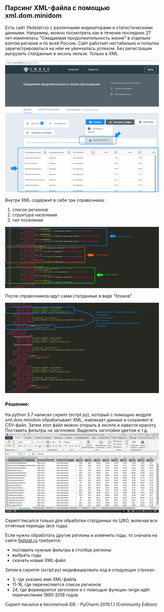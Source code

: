 ## Парсинг XML-файла с помощью xml.dom.minidom
Есть сайт (fedstat.ru) с различными индикаторами и статистическими данными.
Например, можно посмотреть как в течение последних 27 лет изменялась "Ожидаемая продолжительность жизни"
в отдельно взятом регионе и по всей России.
Сайт работает нестабильно и попытка зарегистрироваться на нём не увенчалась успехом.
Без регистрации выгрузить статданные в эксель нельзя. Только в XML.

![Image alt](https://github.com/valerymamontov/screenshots/blob/master/fedstat-001.png)

Внутри XML содержит в себе три справочника:
1. список регионов
2. структура населения
3. тип поселения

![Image alt](https://github.com/valerymamontov/screenshots/blob/master/fedstat-002.png)

После справочников идут сами статданные в виде "блоков".

![Image alt](https://github.com/valerymamontov/screenshots/blob/master/fedstat-003.png)

### Решение:
На python 3.7 написал скрипт (script.py), который с помощью модуля xml.dom.minidom обрабатывает XML,
извлекает данные и сохраняет в CSV-файл.
Затем этот файл можно открыть в экселе и навести красоту. Поставить фильтры на заголовки.
Выделить заголовки цветом и т.д.
![Image alt](https://github.com/valerymamontov/screenshots/blob/master/fedstat-004.png)

Скрипт писался только для обработки статданных по ЦФО, включая все отчётные периоды (все годы).

Если нужно обработать другие регионы и изменить годы, то сначала на сайте [fedstat.ru](https://www.fedstat.ru/indicator/31293) требуется:
- поставить нужные фильтры в столбце регионы
- выбрать годы
- скачать новый XML-файл

Затем в скрипте (script.py) модифицировать код в следующих строках:
- 3, где указано имя XML-файла
- 11-16, где перечисляется список регионов
- 24, где формируется заголовок и с помощью функции range идёт перечисление 1990-2018 годов

Скрипт писался в бесплатной IDE - PyCharm 2019.1.1 (Community Edition)
